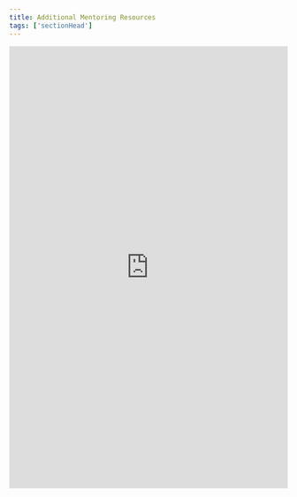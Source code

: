 ```yaml
---
title: Additional Mentoring Resources
tags: ['sectionHead']
---
```


<iframe style="border: 0; width: 100%; height: 800px;" allowfullscreen frameborder="0" src="https://raindrop.io/kelly-hoffman/mentoring-resources-demo-23234776/embed/sort=title&hide=info%2C+excerpt%2C+add"></iframe>